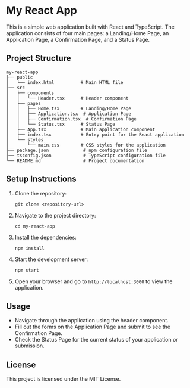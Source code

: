 # My React App

This is a simple web application built with React and TypeScript. The application consists of four main pages: a Landing/Home Page, an Application Page, a Confirmation Page, and a Status Page.

## Project Structure

```
my-react-app
├── public
│   └── index.html          # Main HTML file
├── src
│   ├── components
│   │   └── Header.tsx      # Header component
│   ├── pages
│   │   ├── Home.tsx        # Landing/Home Page
│   │   ├── Application.tsx  # Application Page
│   │   ├── Confirmation.tsx  # Confirmation Page
│   │   └── Status.tsx      # Status Page
│   ├── App.tsx             # Main application component
│   ├── index.tsx           # Entry point for the React application
│   └── styles
│       └── main.css        # CSS styles for the application
├── package.json             # npm configuration file
├── tsconfig.json            # TypeScript configuration file
└── README.md                # Project documentation
```

## Setup Instructions

1. Clone the repository:
   ```
   git clone <repository-url>
   ```

2. Navigate to the project directory:
   ```
   cd my-react-app
   ```

3. Install the dependencies:
   ```
   npm install
   ```

4. Start the development server:
   ```
   npm start
   ```

5. Open your browser and go to `http://localhost:3000` to view the application.

## Usage

- Navigate through the application using the header component.
- Fill out the forms on the Application Page and submit to see the Confirmation Page.
- Check the Status Page for the current status of your application or submission.

## License

This project is licensed under the MIT License.